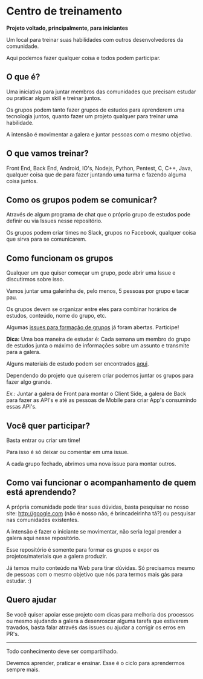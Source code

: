 # Centro de treinamento

**Projeto voltado, principalmente, para iniciantes**

Um local para treinar suas habilidades com outros desenvolvedores da comunidade.

Aqui podemos fazer qualquer coisa e todos podem participar.

## O que é?

Uma iniciativa para juntar membros das comunidades que precisam estudar ou praticar algum skill e treinar juntos.

Os grupos podem tanto fazer grupos de estudos para aprenderem uma tecnologia juntos, quanto fazer um projeto qualquer para treinar uma habilidade.

A intensão é movimentar a galera e juntar pessoas com o mesmo objetivo.

## O que vamos treinar?

Front End, Back End, Android, IO's, Nodejs, Python, Pentest, C, C++, Java, qualquer coisa que de para fazer juntando uma turma e fazendo alguma coisa juntos.

## Como os grupos podem se comunicar? 

Através de algum programa de chat que o próprio grupo de estudos pode definir ou via Issues nesse repositório.

Os grupos podem criar times no Slack, grupos no Facebook, qualquer coisa que sirva para se comunicarem.

## Como funcionam os grupos

Qualquer um que quiser começar um grupo, pode abrir uma Issue e discutirmos sobre isso.

Vamos juntar uma galerinha de, pelo menos, 5 pessoas por grupo e tacar pau.

Os grupos devem se organizar entre eles para combinar horários de estudos, conteúdo, nome do grupo, etc.

Algumas [issues para formação de grupos](https://github.com/training-center/sobre/issues) já foram abertas. Participe!

**Dica:** Uma boa maneira de estudar é: Cada semana um membro do grupo de estudos junta o máximo de informações sobre um assunto e transmite para a galera.

Alguns materiais de estudo podem ser encontrados [aqui](./material-de-apoio.md).

Dependendo do projeto que quiserem criar podemos juntar os grupos para fazer algo grande. 

*Ex.:* Juntar a galera de Front para montar o Client Side, a galera de Back para fazer as API's e até as pessoas de Mobile para criar App's consumindo essas API's.

## Você quer participar?

Basta entrar ou criar um time!

Para isso é só deixar ou comentar em uma issue.

A cada grupo fechado, abrimos uma nova issue para montar outros.

## Como vai funcionar o acompanhamento de quem está aprendendo?

A própria comunidade pode tirar suas dúvidas, basta pesquisar no nosso site: http://google.com (não é nosso não, é brincadeirinha tá?) ou pesquisar nas comunidades existentes.

A intensão é fazer o iniciante se movimentar, não seria legal prender a galera aqui nesse repositório.

Esse repositório é somente para formar os grupos e expor os projetos/materiais que a galera produzir.

Já temos muito conteúdo na Web para tirar dúvidas. Só precisamos mesmo de pessoas com o mesmo objetivo que nós para termos mais gás para estudar. :)

## Quero ajudar

Se você quiser apoiar esse projeto com dicas para melhoria dos processos ou mesmo ajudando a galera a desenroscar alguma tarefa que estiverem travados, basta falar através das issues ou ajudar a corrigir os erros em PR's.

---

Todo conhecimento deve ser compartilhado.

Devemos aprender, praticar e ensinar. Esse é o ciclo para aprendermos sempre mais.
